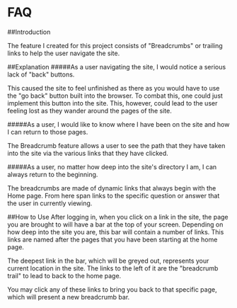 # FAQ

##Introduction

The feature I created for this project consists of "Breadcrumbs" or trailing links to help the user navigate the site.

##Explanation
#####As a user navigating the site, I would notice a serious lack of "back" buttons. 

This caused the site to feel unfinished as there as you would have to use the "go back" button built into the browser. To combat this, one could just implement this button into the site. This, however, could lead to the user feeling lost as they wander around the pages of the site.

#####As a user, I would like to know where I have been on the site and how I can return to those pages.

The Breadcrumb feature allows a user to see the path that they have taken into the site via the various links that they have clicked. 

#####As a user, no matter how deep into the site's directory I am, I can always return to the beginning.

The breadcrumbs are made of dynamic links that always begin with the Home page. From here span links to the specific question or answer that the user in currently viewing.

##How to Use
After logging in, when you click on a link in the site, the page you are brought to will have a bar at the top of your screen. Depending on how deep into the site you are, this bar will contain a number of links. This links are named after the pages that you have been starting at the home page. 

The deepest link in the bar, which will be greyed out, represents your current location in the site. The links to the left of it are the "breadcrumb trail" to lead to back to the home page.

You may click any of these links to bring you back to that specific page, which will present a new breadcrumb bar. 
